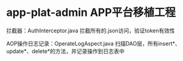 # app-plat-admin APP平台移植工程

拦截器：AuthInterceptor.java
    拦截所有的.json访问，验证token有效性
    
AOP操作日志记录：OperateLogAspect.java
    扫描DAO层，所有insert*、update*、delete*的方法，并记录操作到日志表中
